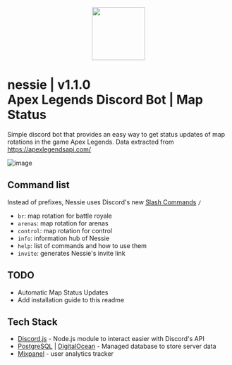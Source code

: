 <div align="center">
  <img src="https://cdn.discordapp.com/attachments/889134541615292459/896698383593517066/sir_nessie.png" width=120px/>
</div>

# nessie | v1.1.0 <br>Apex Legends Discord Bot | Map Status

Simple discord bot that provides an easy way to get status updates of map rotations in the game Apex Legends. Data extracted from https://apexlegendsapi.com/

![image](https://user-images.githubusercontent.com/42207245/153250580-5a34d8a2-6e5a-4fb2-b14a-7db7a6238aa7.png)

## Command list

Instead of prefixes, Nessie uses Discord's new [Slash Commands](https://support.discord.com/hc/en-us/articles/1500000368501-Slash-Commands-FAQ) `/`
- `br`: map rotation for battle royale
- `arenas`: map rotation for arenas
- `control`: map rotation for control
- `info`: information hub of Nessie
- `help`: list of commands and how to use them
- `invite`: generates Nessie's invite link

## TODO
- Automatic Map Status Updates
- Add installation guide to this readme

## Tech Stack

- [Discord.js](https://discord.js.org/#/) - Node.js module to interact easier with Discord's API
- [PostgreSQL](https://www.postgresql.org/) | [DigitalOcean](https://www.digitalocean.com/products/managed-databases)  - Managed database to store server data
- [Mixpanel](https://mixpanel.com/) - user analytics tracker
